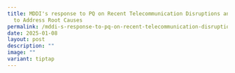 ```yaml
---
title: MDDI's response to PQ on Recent Telecommunication Disruptions and Steps
  to Address Root Causes
permalink: /mddi-s-response-to-pq-on-recent-telecommunication-disruptions-and-steps-to-address-root-causes/
date: 2025-01-08
layout: post
description: ""
image: ""
variant: tiptap
---
```

